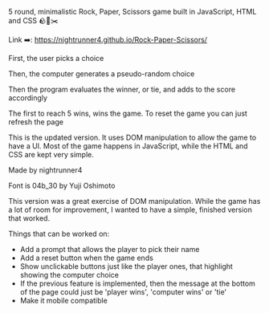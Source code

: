 5 round, minimalistic Rock, Paper, Scissors game built in JavaScript, HTML and CSS 🪨📰✂️

Link ➡️: https://nightrunner4.github.io/Rock-Paper-Scissors/

First, the user picks a choice

Then, the computer generates a pseudo-random choice

Then the program evaluates the winner, or tie, and adds to the score accordingly

The first to reach 5 wins, wins the game. To reset the game you can just refresh the page

This is the updated version. It uses DOM manipulation to allow the game to have a UI. 
Most of the game happens in JavaScript, while the HTML and CSS are kept very simple.

Made by nightrunner4

Font is 04b_30 by Yuji Oshimoto   


This version was a great exercise of DOM manipulation. While the game has a lot of room for improvement, I wanted to have a simple, finished version that worked.

Things that can be worked on:

- Add a prompt that allows the player to pick their name
- Add a reset button when the game ends
- Show unclickable buttons just like the player ones, that highlight showing the computer choice
- If the previous feature is implemented, then the message at the bottom of the page could just be
'player wins', 'computer wins' or 'tie'
- Make it mobile compatible



